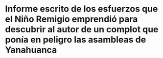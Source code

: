 # Informe escrito de los esfuerzos que el Niño Remigio emprendió para descubrir al autor de un complot que ponía en peligro las asambleas de Yanahuanca
